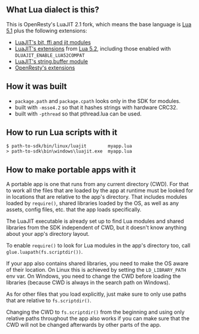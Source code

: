 
## What Lua dialect is this?

This is OpenResty's LuaJIT 2.1 fork, which means the base language is
[Lua 5.1](http://www.lua.org/manual/5.1/manual.html) plus the following
extensions:

 * [LuaJIT's bit, ffi and jit modules](http://luajit.org/extensions.html#modules)
 * [LuaJIT's extensions](http://luajit.org/extensions.html#lua52)
   from [Lua 5.2](http://www.lua.org/manual/5.2/manual.html),
   including those enabled with `DLUAJIT_ENABLE_LUA52COMPAT`
 * [LuaJIT's string.buffer module](https://htmlpreview.github.io/?https://github.com/LuaJIT/LuaJIT/blob/v2.1/doc/ext_buffer.html)
 * [OpenResty's extensions](https://github.com/openresty/luajit2#openresty-extensions)

## How it was built

 * `package.path` and `package.cpath` looks only in the SDK for modules.
 * built with `-msse4.2` so that it hashes strings with hardware CRC32.
 * built with `-pthread` so that pthread.lua can be used.

## How to run Lua scripts with it

	$ path-to-sdk/bin/linux/luajit        myapp.lua
	> path-to-sdk\bin\windows\luajit.exe  myapp.lua

## How to make portable apps with it

A portable app is one that runs from any current directory (CWD).
For that to work all the files that are loaded by the app at runtime must be
looked for in locations that are relative to the app's directory. That
includes modules loaded by `require()`, shared libraries loaded by the OS,
as well as any assets, config files, etc. that the app loads specifically.

The LuaJIT executable is already set up to find Lua modules and shared
libraries from the SDK independent of CWD, but it doesn't know anything
about your app's directory layout.

To enable `require()` to look for Lua modules in the app's directory too,
call `glue.luapath(fs.scriptdir())`.

If your app also contains shared libraries, you need to make the OS aware
of their location. On Linux this is achieved by setting the `LD_LIBRARY_PATH`
env var. On Windows, you need to change the CWD before loading the libraries
(because CWD is always in the search path on Windows).

As for other files that you load explicitly, just make sure to only use
paths that are relative to `fs.scriptdir()`.

Changing the CWD to `fs.scriptdir()` from the beginning and using only
relative paths throughout the app also works if you can make sure that
the CWD will not be changed afterwards by other parts of the app.
